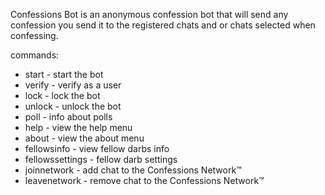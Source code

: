 Confessions Bot is an anonymous confession bot that will send any confession you send it to the registered chats and or chats selected when confessing.

commands:

- start - start the bot
- verify - verify as a user
- lock - lock the bot
- unlock - unlock the bot
- poll - info about polls
- help - view the help menu
- about - view the about menu
- fellowsinfo - view fellow darbs info
- fellowssettings - fellow darb settings
- joinnetwork - add chat to the Confessions Network™
- leavenetwork - remove chat to the Confessions Network™
